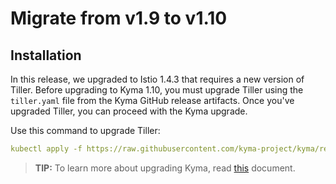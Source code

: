 # Migrate from v1.9 to v1.10

## Installation

In this release, we upgraded to Istio 1.4.3 that requires a new version of Tiller. Before upgrading to Kyma 1.10, you must upgrade Tiller using the `tiller.yaml` file from the Kyma GitHub release artifacts. Once you've upgraded Tiller, you can proceed with the Kyma upgrade.

Use this command to upgrade Tiller:

```yaml
kubectl apply -f https://raw.githubusercontent.com/kyma-project/kyma/release-1.10/installation/resources/tiller.yaml
```
>**TIP:** To learn more about upgrading Kyma, read [this](https://kyma-project.io/docs/master/root/kyma/#installation-upgrade-kyma) document.
